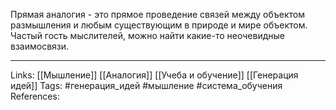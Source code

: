 Прямая аналогия - это прямое проведение связей между объектом размышления и любым существующим в природе и мире объектом. Частый гость мыслителей, можно найти какие-то неочевидные взаимосвязи. 
___
Links: [[Мышление]] [[Аналогия]] [[Учеба и обучение]] [[Генерация идей]]
Tags: #генерация_идей #мышление #система_обучения 
References: 